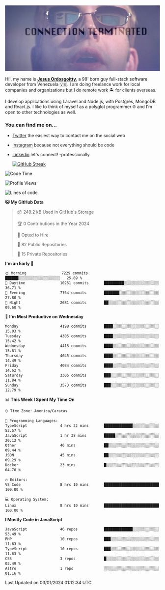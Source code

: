 ![hackers movie reference](./disconnected.jpg)

Hi!, my name is [**Jesus Ordosgoitty**](https://jodaz.dev), a 98' born guy full-stack software developer from Venezuela 🇻🇪. I am doing freelance work for local companies and organizations but I do remote work 🏝️ for clients overseas. 

I develop applications using Laravel and Node.js, with Postgres, MongoDB and React.js. I like to think of myself as a polyglot programmer 🌐 and I'm open to other technologies as well.

### You can find me on...

- [Twitter](https://twitter.com/jodaz_) the easiest way to contact me on the social web
- [Instagram](https://instagram.com/jodaz_) because not everything should be code
- [Linkedin](https://linkedin.com/in/jodaz) let's connect! -professionally.


    [![GitHub Streak](https://streak-stats.demolab.com?user=jodaz&theme=tokyonight)](https://git.io/streak-stats)

<!--START_SECTION:waka-->
![Code Time](http://img.shields.io/badge/Code%20Time-4%2C535%20hrs%2012%20mins-blue)

![Profile Views](http://img.shields.io/badge/Profile%20Views-0-blue)

![Lines of code](https://img.shields.io/badge/From%20Hello%20World%20I%27ve%20Written-82.6%20million%20lines%20of%20code-blue)

**🐱 My GitHub Data** 

> 📦 249.2 kB Used in GitHub's Storage 
 > 
> 🏆 0 Contributions in the Year 2024
 > 
> 💼 Opted to Hire
 > 
> 📜 82 Public Repositories 
 > 
> 🔑 15 Private Repositories 
 > 
**I'm an Early 🐤** 

```text
🌞 Morning                7229 commits        ██████░░░░░░░░░░░░░░░░░░░   25.89 % 
🌆 Daytime                10251 commits       █████████░░░░░░░░░░░░░░░░   36.71 % 
🌃 Evening                7764 commits        ███████░░░░░░░░░░░░░░░░░░   27.80 % 
🌙 Night                  2681 commits        ██░░░░░░░░░░░░░░░░░░░░░░░   09.60 % 
```
📅 **I'm Most Productive on Wednesday** 

```text
Monday                   4198 commits        ████░░░░░░░░░░░░░░░░░░░░░   15.03 % 
Tuesday                  4305 commits        ████░░░░░░░░░░░░░░░░░░░░░   15.42 % 
Wednesday                4415 commits        ████░░░░░░░░░░░░░░░░░░░░░   15.81 % 
Thursday                 4045 commits        ████░░░░░░░░░░░░░░░░░░░░░   14.49 % 
Friday                   4084 commits        ████░░░░░░░░░░░░░░░░░░░░░   14.62 % 
Saturday                 3305 commits        ███░░░░░░░░░░░░░░░░░░░░░░   11.84 % 
Sunday                   3573 commits        ███░░░░░░░░░░░░░░░░░░░░░░   12.79 % 
```


📊 **This Week I Spent My Time On** 

```text
🕑︎ Time Zone: America/Caracas

💬 Programming Languages: 
TypeScript               4 hrs 22 mins       █████████████░░░░░░░░░░░░   53.57 % 
JavaScript               1 hr 38 mins        █████░░░░░░░░░░░░░░░░░░░░   20.12 % 
Other                    46 mins             ██░░░░░░░░░░░░░░░░░░░░░░░   09.44 % 
JSON                     45 mins             ██░░░░░░░░░░░░░░░░░░░░░░░   09.29 % 
Docker                   23 mins             █░░░░░░░░░░░░░░░░░░░░░░░░   04.70 % 

🔥 Editors: 
VS Code                  8 hrs 10 mins       █████████████████████████   100.00 % 

💻 Operating System: 
Linux                    8 hrs 10 mins       █████████████████████████   100.00 % 
```

**I Mostly Code in JavaScript** 

```text
JavaScript               46 repos            █████████████░░░░░░░░░░░░   53.49 % 
PHP                      10 repos            ███░░░░░░░░░░░░░░░░░░░░░░   11.63 % 
TypeScript               10 repos            ███░░░░░░░░░░░░░░░░░░░░░░   11.63 % 
CSS                      3 repos             █░░░░░░░░░░░░░░░░░░░░░░░░   03.49 % 
Astro                    1 repo              ░░░░░░░░░░░░░░░░░░░░░░░░░   01.16 % 
```




 Last Updated on 03/01/2024 01:12:34 UTC
<!--END_SECTION:waka-->
